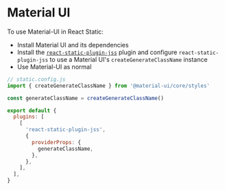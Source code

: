 # Material UI

To use Material-UI in React Static:

- Install Material UI and its dependencies
- Install the [`react-static-plugin-jss`](/packages/react-static-plugin-jss) plugin and configure `react-static-plugin-jss` to use a Material UI's `createGenerateClassName` instance
- Use Material-UI as normal

```javascript
// static.config.js
import { createGenerateClassName } from '@material-ui/core/styles'

const generateClassName = createGenerateClassName()

export default {
  plugins: [
    [
      'react-static-plugin-jss',
      {
        providerProps: {
          generateClassName,
        },
      },
    ],
  ],
}
```
